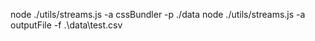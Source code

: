 node ./utils/streams.js -a cssBundler -p ./data
node ./utils/streams.js -a outputFile -f  .\data\test.csv
